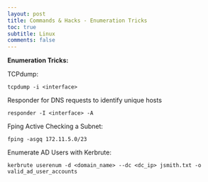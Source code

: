 ```yaml
---
layout: post
title: Commands & Hacks - Enumeration Tricks
toc: true
subtitle: Linux
comments: false
---
```


<b>Enumeration Tricks:</b> <br>

TCPdump:
```
tcpdump -i <interface>
```

Responder for DNS requests to identify unique hosts
```
responder -I <interface> -A
```
Fping Active Checking a Subnet:
```
fping -asgq 172.11.5.0/23
```
Enumerate AD Users with Kerbrute:
```
kerbrute userenum -d <domain_name> --dc <dc_ip> jsmith.txt -o valid_ad_user_accounts
```

